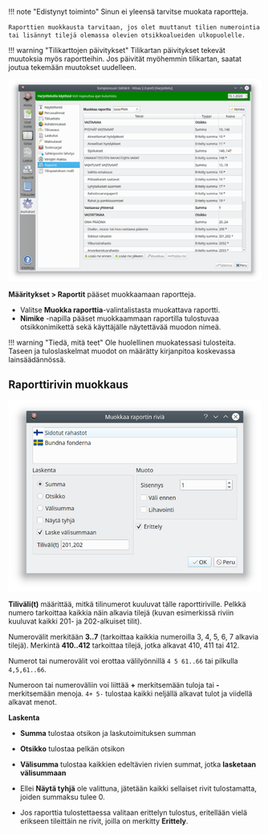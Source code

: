 !!! note "Edistynyt toiminto"
    Sinun ei yleensä tarvitse muokata raportteja.

    Raporttien muokkausta tarvitaan, jos olet muuttanut tilien numerointia tai lisännyt tilejä olemassa olevien otsikkoalueiden ulkopuolelle.

!!! warning "Tilikarttojen päivitykset"
    Tilikartan päivitykset tekevät muutoksia myös raportteihin. Jos päivität myöhemmin tilikartan, saatat joutua tekemään muutokset uudelleen.


![](muokkaus.png)

**Määritykset > Raportit** pääset muokkaamaan raportteja.

* Valitse **Muokka raporttia**-valintalistasta muokattava raportti.
* **Nimike** -napilla pääset muokkaammaan raportilla tulostuvaa otsikkonimikettä sekä käyttäjälle näytettävää muodon nimeä.

!!! warning "Tiedä, mitä teet"
    Ole huolellinen muokatessasi tulosteita. Taseen ja tuloslaskelmat muodot on määrätty kirjanpitoa koskevassa lainsäädännössä.

## Raporttirivin muokkaus

![](rivi.png)

**Tiliväli(t)** määrittää, mitkä tilinumerot kuuluvat tälle raporttiriville. Pelkkä numero tarkoittaa kaikkia näin alkavia tilejä (kuvan esimerkissä riviin kuuluvat kaikki 201- ja 202-alkuiset tilit).

Numerovälit merkitään **3..7** (tarkoittaa kaikkia numeroilla 3, 4, 5, 6, 7 alkavia tilejä). Merkintä **410..412** tarkoittaa tilejä, jotka alkavat 410, 411 tai 412.

Numerot tai numerovälit voi erottaa välilyönnillä `4 5 61..66` tai pilkulla `4,5,61..66`.

Numeroon tai numeroväliin voi liittää **+** merkitsemään tuloja tai **-** merkitsemään menoja. `4+ 5-` tulostaa kaikki neljällä alkavat tulot ja viidellä alkavat menot.

**Laskenta**

* **Summa** tulostaa otsikon ja laskutoimituksen summan
* **Otsikko** tulostaa pelkän otsikon
* **Välisumma** tulostaa kaikkien edeltävien rivien summat, jotka **lasketaan välisummaan**
* Ellei **Näytä tyhjä** ole valittuna, jätetään kaikki sellaiset rivit tulostamatta, joiden summaksu tulee 0.

* Jos raporttia tulostettaessa valitaan erittelyn tulostus, eritellään vielä erikseen tileittäin ne rivit, joilla on merkitty **Erittely**.
